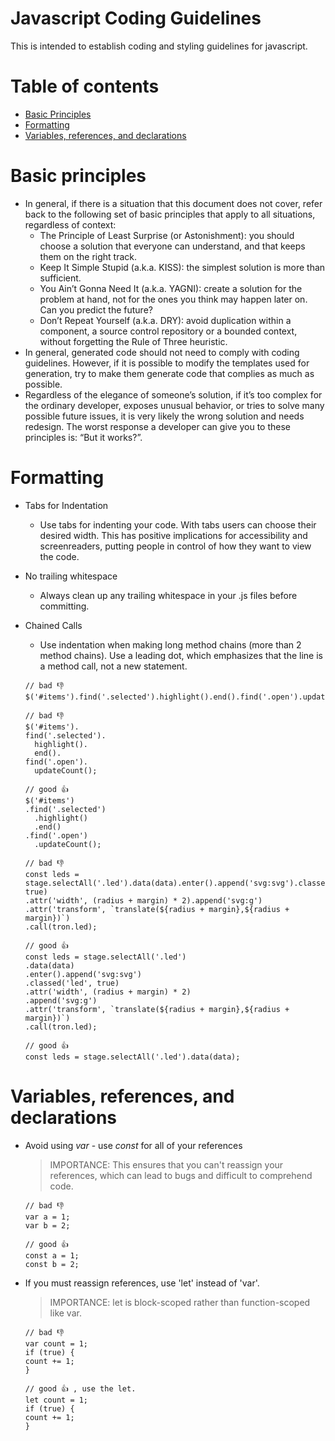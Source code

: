 # Javascript Coding Guidelines

This is intended to establish coding and styling guidelines for javascript.

# Table of contents
- [Basic Principles](#basic-principles)
- [Formatting](#formatting)
- [Variables, references, and declarations](#variables,-references,-and-declarations)

# Basic principles
- In general, if there is a situation that this document does not cover, refer back to the following set of basic principles that apply to all situations, regardless of context:
    - The Principle of Least Surprise (or Astonishment): you should choose a solution that everyone can understand, and that keeps them on the right track.
  - Keep It Simple Stupid (a.k.a. KISS): the simplest solution is more than sufficient.
  - You Ain’t Gonna Need It (a.k.a. YAGNI): create a solution for the problem at hand, not for the ones you think may happen later on. Can you predict the future?
  - Don’t Repeat Yourself (a.k.a. DRY): avoid duplication within a component, a source control repository or a bounded context, without forgetting the Rule of Three heuristic.
- In general, generated code should not need to comply with coding guidelines. However, if it is possible to modify the templates used for generation, try to make them generate code that complies as much as possible.
- Regardless of the elegance of someone’s solution, if it’s too complex for the ordinary developer, exposes unusual behavior, or tries to solve many possible future issues, it is very likely the wrong solution and needs redesign. The worst response a developer can give you to these principles is: “But it works?”.

# Formatting
- Tabs for Indentation
    - Use tabs for indenting your code. With tabs users can choose their desired width. This has positive implications for accessibility and screenreaders, putting people in control of how they want to view the code.

- No trailing whitespace
    - Always clean up any trailing whitespace in your .js files before committing.

- Chained Calls
    - Use indentation when making long method chains (more than 2 method chains). Use a leading dot, which emphasizes that the line is a method call, not a new statement.
    ```
    // bad 👎
    $('#items').find('.selected').highlight().end().find('.open').updateCount();

    // bad 👎
    $('#items').
    find('.selected').
      highlight().
      end().
    find('.open').
      updateCount();

    // good 👍
    $('#items')
    .find('.selected')
      .highlight()
      .end()
    .find('.open')
      .updateCount();

    // bad 👎
    const leds = stage.selectAll('.led').data(data).enter().append('svg:svg').classed('led', true)
    .attr('width', (radius + margin) * 2).append('svg:g')
    .attr('transform', `translate(${radius + margin},${radius + margin})`)
    .call(tron.led);

    // good 👍
    const leds = stage.selectAll('.led')
    .data(data)
    .enter().append('svg:svg')
    .classed('led', true)
    .attr('width', (radius + margin) * 2)
    .append('svg:g')
    .attr('transform', `translate(${radius + margin},${radius + margin})`)
    .call(tron.led);

    // good 👍
    const leds = stage.selectAll('.led').data(data);
    ```
  
# Variables, references, and declarations
- Avoid using *var* - use *const* for all of your references
    > IMPORTANCE: This ensures that you can't reassign your references, which can lead to bugs and difficult to comprehend code.
    ```
    // bad 👎
    var a = 1;
    var b = 2;

    // good 👍
    const a = 1;
    const b = 2;
    ```
- If you must reassign references, use 'let' instead of 'var'.
    > IMPORTANCE: let is block-scoped rather than function-scoped like var.
    ```
    // bad 👎
    var count = 1;
    if (true) {
    count += 1;
    }

    // good 👍 , use the let.
    let count = 1;
    if (true) {
    count += 1;
    }
    ```

